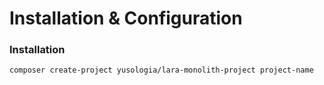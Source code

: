 # Installation & Configuration

### Installation

```shell
composer create-project yusologia/lara-monolith-project project-name
```
